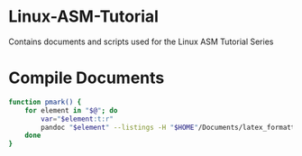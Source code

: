 # Linux-ASM-Tutorial
Contains documents and scripts used for the Linux ASM Tutorial Series

# Compile Documents

```bash
function pmark() {
	for element in "$@"; do
		var="$element:t:r"
		pandoc "$element" --listings -H "$HOME"/Documents/latex_formatting/coding.tex --variable urlcolor=blue -o "$var".pdf
	done
}
```

